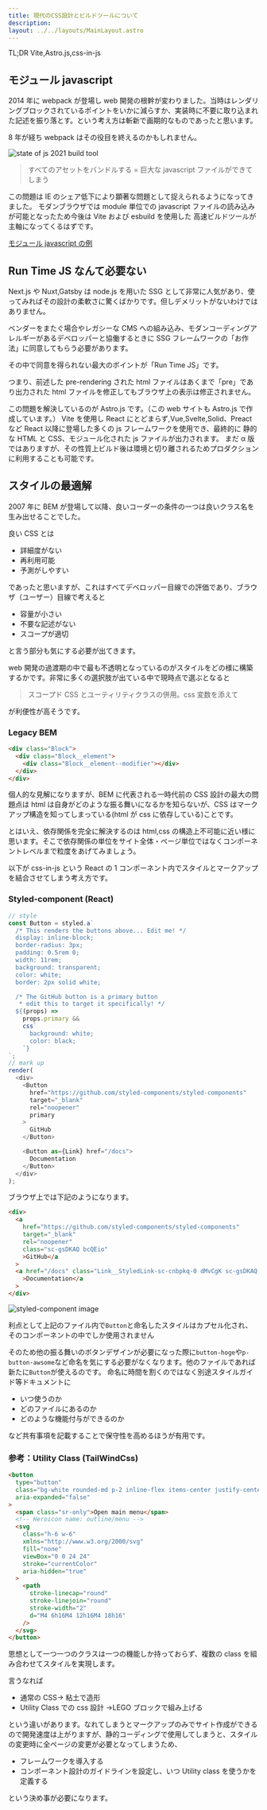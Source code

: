 ```yaml
---
title: 現代のCSS設計とビルドツールについて
description:
layout: ../../layouts/MainLayout.astro
---
```


TL;DR Vite,Astro.js,css-in-js

## モジュール javascript

2014 年に webpack が登場し web 開発の根幹が変わりました。当時はレンダリングブロックされているポイントをいかに減らすか、実装時に不要に取り込まれた記述を振り落とす。という考え方は斬新で画期的なものであったと思います。

8 年が経ち webpack はその役目を終えるのかもしれません。

![state of js 2021 build tool](https://stateofx-images.netlify.app/captures/js2021/en-US/build_tools_experience_ranking.png)

> すべてのアセットをバンドルする = 巨大な javascript ファイルができてしまう

この問題は IE のシェア低下により顕著な問題として捉えられるようになってきました。
モダンブラウザでは module 単位での javascript ファイルの読み込みが可能となったため今後は Vite および esbuild を使用した 高速ビルドツールが主軸になってくるはずです。

[モジュール javascript の例](https://plnkr.co/edit/VF8op2UYjtEmf4Qj?p=preview&preview)

## Run Time JS なんて必要ない

Next.js や Nuxt,Gatsby は node.js を用いた SSG として非常に人気があり、使ってみればその設計の柔軟さに驚くばかりです。但しデメリットがないわけではありません。

ベンダーをまたぐ場合やレガシーな CMS への組み込み、モダンコーディングアレルギーがあるデベロッパーと協働するときに SSG フレームワークの「お作法」に同意してもらう必要があります。

その中で同意を得られない最大のポイントが「Run Time JS」です。

つまり、前述した pre-rendering された html ファイルはあくまで「pre」であり出力された html ファイルを修正してもブラウザ上の表示は修正されません。

この問題を解決しているのが Astro.js です。（この web サイトも Astro.js で作成しています。）
Vite を使用し React にとどまらず,Vue,Svelte,Solid、Preact など React 以降に登場した多くの js フレームワークを使用でき、最終的に
静的な HTML と CSS、モジュール化された js ファイルが出力されます。
まだ α 版ではありますが、その性質上ビルド後は環境と切り離されるためプロダクションに利用することも可能です。

## スタイルの最適解

2007 年に BEM が登場して以降、良いコーダーの条件の一つは良いクラス名を生み出せることでした。

良い CSS とは

- 詳細度がない
- 再利用可能
- 予測がしやすい

であったと思いますが、これはすべてデベロッパー目線での評価であり、ブラウザ（ユーザー）目線で考えると

- 容量が小さい
- 不要な記述がない
- スコープが適切

と言う部分も気にする必要が出てきます。

web 開発の過渡期の中で最も不透明となっているのがスタイルをどの様に構築するかです。非常に多くの選択肢が出ている中で現時点で選ぶとなると

> スコープド CSS とユーティリティクラスの併用。css 変数を添えて

が利便性が高そうです。

### Legacy BEM

```html
<div class="Block">
  <div class="Block__element">
    <div class="Block__element--modifier"></div>
  </div>
</div>
```

個人的な見解になりますが、BEM に代表される一時代前の CSS 設計の最大の問題点は html は自身がどのような振る舞いになるかを知らないが、CSS はマークアップ構造を知ってしまっている(html が css に依存している)ことです。

とはいえ、依存関係を完全に解決するのは html,css の構造上不可能に近い様に思います。そこで依存関係の単位をサイト全体・ページ単位ではなくコンポーネントレベルまで粒度をあげてみましょう。

以下が css-in-js という React の 1 コンポーネント内でスタイルとマークアップを結合させてしまう考え方です。

### Styled-component (React)

```javascript
// style
const Button = styled.a`
  /* This renders the buttons above... Edit me! */
  display: inline-block;
  border-radius: 3px;
  padding: 0.5rem 0;
  width: 11rem;
  background: transparent;
  color: white;
  border: 2px solid white;

  /* The GitHub button is a primary button
   * edit this to target it specifically! */
  ${(props) =>
    props.primary &&
    css`
      background: white;
      color: black;
    `}
`;
// mark up
render(
  <div>
    <Button
      href="https://github.com/styled-components/styled-components"
      target="_blank"
      rel="noopener"
      primary
    >
      GitHub
    </Button>

    <Button as={Link} href="/docs">
      Documentation
    </Button>
  </div>
);
```

ブラウザ上では下記のようになります。

```html
<div>
  <a
    href="https://github.com/styled-components/styled-components"
    target="_blank"
    rel="noopener"
    class="sc-gsDKAQ bcQEio"
    >GitHub</a
  >
  <a href="/docs" class="Link__StyledLink-sc-cnbpkq-0 dMvCgK sc-gsDKAQ erBbkF"
    >Documentation</a
  >
</div>
```

![styled-component image](/styledcomponent.png)

利点として上記のファイル内で`Button`と命名したスタイルはカプセル化され、そのコンポーネントの中でしか使用されません

そのため他の振る舞いのボタンデザインが必要になった際に`button-hoge`や`p-button-awsome`など命名を気にする必要がなくなります。他のファイルであれば新たに`Button`が使えるのです。
命名に時間を割くのではなく別途スタイルガイド等ドキュメントに

- いつ使うのか
- どのファイルにあるのか
- どのような機能付与ができるのか

など共有事項を記載することで保守性を高めるほうが有用です。

### 参考：Utility Class (TailWindCss)

```html
<button
  type="button"
  class="bg-white rounded-md p-2 inline-flex items-center justify-center text-gray-400 hover:text-gray-500 hover:bg-gray-100 focus:outline-none focus:ring-2 focus:ring-inset focus:ring-indigo-500"
  aria-expanded="false"
>
  <span class="sr-only">Open main menu</span>
  <!-- Heroicon name: outline/menu -->
  <svg
    class="h-6 w-6"
    xmlns="http://www.w3.org/2000/svg"
    fill="none"
    viewBox="0 0 24 24"
    stroke="currentColor"
    aria-hidden="true"
  >
    <path
      stroke-linecap="round"
      stroke-linejoin="round"
      stroke-width="2"
      d="M4 6h16M4 12h16M4 18h16"
    />
  </svg>
</button>
```

思想として一つ一つのクラスは一つの機能しか持っておらず、複数の class を組み合わせてスタイルを実現します。

言うなれば

- 通常の CSS→ 粘土で造形
- Utility Class での css 設計 →LEGO ブロックで組み上げる

という違いがあります。なれてしまうとマークアップのみでサイト作成ができるので開発速度は上がりますが、静的コーディングで使用してしまうと、スタイルの変更時に全ページの変更が必要となってしまうため、

- フレームワークを導入する
- コンポーネント設計のガイドラインを設定し、いつ Utility class を使うかを定義する

という決め事が必要になります。
